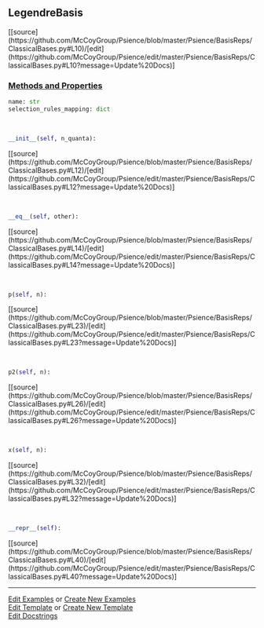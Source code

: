 ## <a id="Psience.BasisReps.ClassicalBases.LegendreBasis">LegendreBasis</a> 
<div class="docs-source-link" markdown="1">
[[source](https://github.com/McCoyGroup/Psience/blob/master/Psience/BasisReps/ClassicalBases.py#L10)/[edit](https://github.com/McCoyGroup/Psience/edit/master/Psience/BasisReps/ClassicalBases.py#L10?message=Update%20Docs)]
</div>



<div class="collapsible-section">
 <div class="collapsible-section collapsible-section-header" markdown="1">
 
### <a class="collapse-link" data-toggle="collapse" href="#methods">Methods and Properties</a> <a class="float-right" data-toggle="collapse" href="#methods"><i class="fa fa-chevron-down"></i></a>

 </div>
 <div class="collapsible-section collapsible-section-body collapse" id="methods" markdown="1">

```python
name: str
selection_rules_mapping: dict
```
<a id="Psience.BasisReps.ClassicalBases.LegendreBasis.__init__" class="docs-object-method">&nbsp;</a> 
```python
__init__(self, n_quanta): 
```
<div class="docs-source-link" markdown="1">
[[source](https://github.com/McCoyGroup/Psience/blob/master/Psience/BasisReps/ClassicalBases.py#L12)/[edit](https://github.com/McCoyGroup/Psience/edit/master/Psience/BasisReps/ClassicalBases.py#L12?message=Update%20Docs)]
</div>

<a id="Psience.BasisReps.ClassicalBases.LegendreBasis.__eq__" class="docs-object-method">&nbsp;</a> 
```python
__eq__(self, other): 
```
<div class="docs-source-link" markdown="1">
[[source](https://github.com/McCoyGroup/Psience/blob/master/Psience/BasisReps/ClassicalBases.py#L14)/[edit](https://github.com/McCoyGroup/Psience/edit/master/Psience/BasisReps/ClassicalBases.py#L14?message=Update%20Docs)]
</div>

<a id="Psience.BasisReps.ClassicalBases.LegendreBasis.p" class="docs-object-method">&nbsp;</a> 
```python
p(self, n): 
```
<div class="docs-source-link" markdown="1">
[[source](https://github.com/McCoyGroup/Psience/blob/master/Psience/BasisReps/ClassicalBases.py#L23)/[edit](https://github.com/McCoyGroup/Psience/edit/master/Psience/BasisReps/ClassicalBases.py#L23?message=Update%20Docs)]
</div>

<a id="Psience.BasisReps.ClassicalBases.LegendreBasis.p2" class="docs-object-method">&nbsp;</a> 
```python
p2(self, n): 
```
<div class="docs-source-link" markdown="1">
[[source](https://github.com/McCoyGroup/Psience/blob/master/Psience/BasisReps/ClassicalBases.py#L26)/[edit](https://github.com/McCoyGroup/Psience/edit/master/Psience/BasisReps/ClassicalBases.py#L26?message=Update%20Docs)]
</div>

<a id="Psience.BasisReps.ClassicalBases.LegendreBasis.x" class="docs-object-method">&nbsp;</a> 
```python
x(self, n): 
```
<div class="docs-source-link" markdown="1">
[[source](https://github.com/McCoyGroup/Psience/blob/master/Psience/BasisReps/ClassicalBases.py#L32)/[edit](https://github.com/McCoyGroup/Psience/edit/master/Psience/BasisReps/ClassicalBases.py#L32?message=Update%20Docs)]
</div>

<a id="Psience.BasisReps.ClassicalBases.LegendreBasis.__repr__" class="docs-object-method">&nbsp;</a> 
```python
__repr__(self): 
```
<div class="docs-source-link" markdown="1">
[[source](https://github.com/McCoyGroup/Psience/blob/master/Psience/BasisReps/ClassicalBases.py#L40)/[edit](https://github.com/McCoyGroup/Psience/edit/master/Psience/BasisReps/ClassicalBases.py#L40?message=Update%20Docs)]
</div>

 </div>
</div>




___

[Edit Examples](https://github.com/McCoyGroup/Psience/edit/gh-pages/ci/examples/Psience/BasisReps/ClassicalBases/LegendreBasis.md) or 
[Create New Examples](https://github.com/McCoyGroup/Psience/new/gh-pages/?filename=ci/examples/Psience/BasisReps/ClassicalBases/LegendreBasis.md) <br/>
[Edit Template](https://github.com/McCoyGroup/Psience/edit/gh-pages/ci/docs/Psience/BasisReps/ClassicalBases/LegendreBasis.md) or 
[Create New Template](https://github.com/McCoyGroup/Psience/new/gh-pages/?filename=ci/docs/templates/Psience/BasisReps/ClassicalBases/LegendreBasis.md) <br/>
[Edit Docstrings](https://github.com/McCoyGroup/Psience/edit/master/Psience/BasisReps/ClassicalBases.py#L10?message=Update%20Docs)